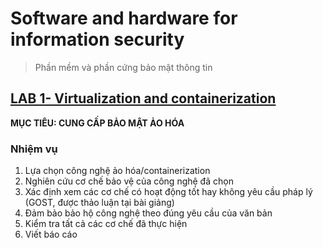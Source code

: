 # Software and hardware for information security

>Phần mềm và phần cứng bảo mật thông tin

## [LAB 1- Virtualization and containerization](/Software_and_hardware_for_information_security/Lab_1_Virtualization_and_containerization/)

**MỤC TIÊU: CUNG CẤP BẢO MẬT ẢO HÓA**

### Nhiệm vụ

1. Lựa chọn công nghệ ảo hóa/containerization
2. Nghiên cứu cơ chế bảo vệ của công nghệ đã chọn
3. Xác định xem các cơ chế có hoạt động tốt hay không yêu cầu pháp lý (GOST, được thảo luận tại bài giảng)
4. Đảm bảo bảo hộ công nghệ theo đúng yêu cầu của văn bản
5. Kiểm tra tất cả các cơ chế đã thực hiện
6. Viết báo cáo